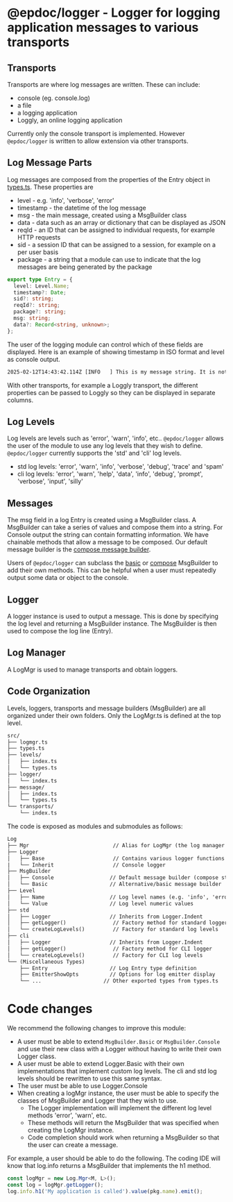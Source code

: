 # @epdoc/logger - Logger for logging application messages to various transports

## Transports

Transports are where log messages are written. These can include:

- console (eg. console.log)
- a file
- a logging application
- Loggly, an online logging application

Currently only the console transport is implemented. However `@epdoc/logger` is written to allow extension via other
transports.

## Log Message Parts

Log messages are composed from the properties of the Entry object in [types.ts](../src/types.ts). These properties are

- level - e.g. 'info', 'verbose', 'error'
- timestamp - the datetime of the log message
- msg - the main message, created using a MsgBuilder class
- data - data such as an array or dictionary that can be displayed as JSON
- reqId - an ID that can be assigned to individual requests, for example HTTP requests
- sid - a session ID that can be assigned to a session, for example on a per user basis
- package - a string that a module can use to indicate that the log messages are being generated by the package

```typescript
export type Entry = {
  level: Level.Name;
  timestamp?: Date;
  sid?: string;
  reqId?: string;
  package?: string;
  msg: string;
  data?: Record<string, unknown>;
};
```

The user of the logging module can control which of these fields are displayed. Here is an example of showing timestamp
in ISO format and level as console output.

```txt
2025-02-12T14:43:42.114Z [INFO   ] This is my message string. It is not showing reqId and package.
```

With other transports, for example a Loggly transport, the different properties can be passed to Loggly so they can be
displayed in separate columns.

## Log Levels

Log levels are levels such as 'error', 'warn', 'info', etc.. `@epdoc/logger` allows the user of the module to use any
log levels that they wish to define. `@epdoc/logger` currently supports the 'std' and 'cli' log levels.

- std log levels: 'error', 'warn', 'info', 'verbose', 'debug', 'trace' and 'spam'
- cli log levels: 'error', 'warn', 'help', 'data', 'info', 'debug', 'prompt', 'verbose', 'input', 'silly'

## Messages

The msg field in a log Entry is created using a MsgBuilder class. A MsgBuilder can take a series of values and compose
them into a string. For Console output the string can contain formatting information. We have chainable methods that
allow a message to be composed. Our default message builder is the [compose message builder](../src/message/console.ts).

Users of `@epdoc/logger` can subclass the [basic](../src/message/basic.ts) or [compose](../src/message/console.ts)
MsgBuilder to add their own methods. This can be helpful when a user must repeatedly output some data or object to the
console.

## Logger

A logger instance is used to output a message. This is done by specifying the log level and returning a MsgBuilder
instance. The MsgBuilder is then used to compose the log line (Entry).

## Log Manager

A LogMgr is used to manage transports and obtain loggers.

## Code Organization

Levels, loggers, transports and message builders (MsgBuilder) are all organized under their own folders. Only the
LogMgr.ts is defined at the top level.

```txt
src/
├── logmgr.ts
├── types.ts
├── levels/
│   ├── index.ts
│   └── types.ts
├── logger/
│   └── index.ts
├── message/
│   ├── index.ts
│   └── types.ts
└── transports/
    └── index.ts
```

The code is exposed as modules and submodules as follows:

```txt
Log
├── Mgr                           // Alias for LogMgr (the log manager class)
├── Logger
│   ├── Base                      // Contains various logger functions and types
|   └── Inherit                   // Console logger
├── MsgBuilder
│   ├── Console                  // Default message builder (compose style)
│   └── Basic                    // Alternative/basic message builder
├── Level
│   ├── Name                     // Log level names (e.g. 'info', 'error', etc.)
│   └── Value                    // Log level numeric values
├── std
│   ├── Logger                   // Inherits from Logger.Indent
│   ├── getLogger()               // Factory method for standard logger
│   └── createLogLevels()         // Factory for standard log levels
├── cli
│   ├── Logger                   // Inherits from Logger.Indent
│   ├── getLogger()               // Factory method for CLI logger
│   └── createLogLevels()         // Factory for CLI log levels
└── (Miscellaneous Types)
    ├── Entry                    // Log Entry type definition
    ├── EmitterShowOpts          // Options for log emitter display
    └── ...                    // Other exported types from types.ts
```

# Code changes

We recommend the following changes to improve this module:

- A user must be able to extend `MsgBuilder.Basic` or `MsgBuilder.Console` and use their new class with a Logger without
  having to write their own Logger class.
- A user must be able to extend Logger.Basic with their own implementations that implement custom log levels. The cli
  and std log levels should be rewritten to use this same syntax.
- The user must be able to use Logger.Console
- When creating a logMgr instance, the user must be able to specify the classes of MsgBuilder and Logger that they wish
  to use.
  - The Logger implementation will implement the different log level methods 'error', 'warn', etc.
  - These methods will return the MsgBuilder that was specified when creating the LogMgr instance.
  - Code completion should work when returning a MsgBuilder so that the user can create a message.

For example, a user should be able to do the following. The coding IDE will know that log.info returns a MsgBuilder that
implements the h1 method.

```ts
const logMgr = new Log.Mgr<M, L>();
const log = logMgr.getLogger();
log.info.h1('My application is called').value(pkg.name).emit();
```
